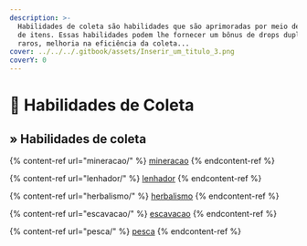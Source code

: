 ```yaml
---
description: >-
  Habilidades de coleta são habilidades que são aprimoradas por meio de coletas
  de itens. Essas habilidades podem lhe fornecer um bônus de drops duplos, drops
  raros, melhoria na eficiência da coleta...
cover: ../../../.gitbook/assets/Inserir_um_titulo_3.png
coverY: 0
---
```


# 🌿 Habilidades de Coleta

## » Habilidades de coleta

{% content-ref url="mineracao/" %}
[mineracao](mineracao/)
{% endcontent-ref %}

{% content-ref url="lenhador/" %}
[lenhador](lenhador/)
{% endcontent-ref %}

{% content-ref url="herbalismo/" %}
[herbalismo](herbalismo/)
{% endcontent-ref %}

{% content-ref url="escavacao/" %}
[escavacao](escavacao/)
{% endcontent-ref %}

{% content-ref url="pesca/" %}
[pesca](pesca/)
{% endcontent-ref %}
